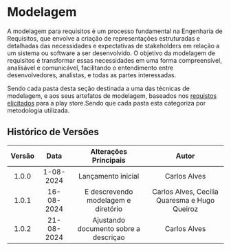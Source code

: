 # Modelagem

A modelagem para requisitos é um processo fundamental na Engenharia de Requisitos, que envolve a criação de representações estruturadas e detalhadas das necessidades e expectativas de stakeholders em relação a um sistema ou software a ser desenvolvido. O objetivo da modelagem de requisitos é transformar essas necessidades em uma forma compreensível, analisável e comunicável, facilitando o entendimento entre desenvolvedores, analistas, e todas as partes interessadas.


Sendo cada pasta desta seção destinada a uma das técnicas de modelagem, e aos seus artefatos de modelagem, baseados nos [requistos elicitados](../elicitacao/elicitacao.md) para a play store.Sendo que cada pasta esta categoriza por metodologia utilizada.



## Histórico de Versões

| **Versão** | **Data** | **Alterações Principais** | **Autor** |
| :--: | :--: | :--: | :--: | 
| 1.0.0 | 1-08-2024 | Lançamento inicial | Carlos Alves|
| 1.0.1 | 16-08-2024 | E descrevendo modelagem e diretório | Carlos Alves, Cecília Quaresma e Hugo Queiroz |
| 1.0.2 | 21-08-2024 | Ajustando documento sobre a descriçao | Carlos Alves |